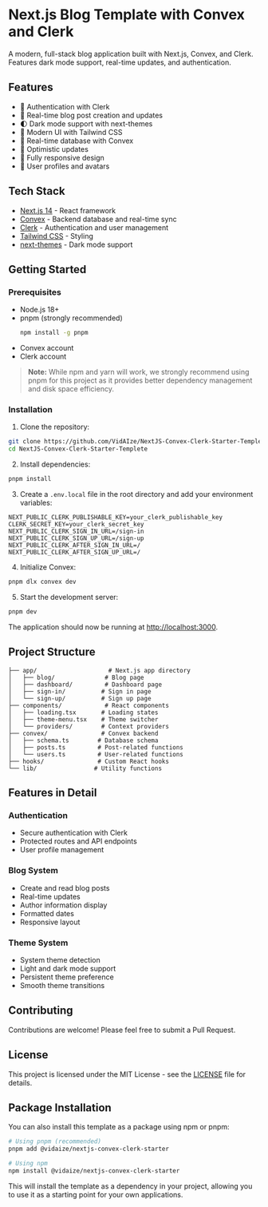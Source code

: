 # Next.js Blog Template with Convex and Clerk

A modern, full-stack blog application built with Next.js, Convex, and Clerk. Features dark mode support, real-time updates, and authentication.

## Features

- 🔐 Authentication with Clerk
- 📝 Real-time blog post creation and updates
- 🌓 Dark mode support with next-themes
- 🎨 Modern UI with Tailwind CSS
- 🚀 Real-time database with Convex
- 🔄 Optimistic updates
- 📱 Fully responsive design
- 👤 User profiles and avatars

## Tech Stack

- [Next.js 14](https://nextjs.org/) - React framework
- [Convex](https://convex.dev/) - Backend database and real-time sync
- [Clerk](https://clerk.dev/) - Authentication and user management
- [Tailwind CSS](https://tailwindcss.com/) - Styling
- [next-themes](https://github.com/pacocoursey/next-themes) - Dark mode support

## Getting Started

### Prerequisites

- Node.js 18+ 
- pnpm (strongly recommended)
  ```bash
  npm install -g pnpm
  ```
- Convex account
- Clerk account

> **Note:** While npm and yarn will work, we strongly recommend using pnpm for this project as it provides better dependency management and disk space efficiency.

### Installation

1. Clone the repository:
```bash
git clone https://github.com/VidAIze/NextJS-Convex-Clerk-Starter-Templete.git
cd NextJS-Convex-Clerk-Starter-Templete
```

2. Install dependencies:
```bash
pnpm install
```

3. Create a `.env.local` file in the root directory and add your environment variables:
```env
NEXT_PUBLIC_CLERK_PUBLISHABLE_KEY=your_clerk_publishable_key
CLERK_SECRET_KEY=your_clerk_secret_key
NEXT_PUBLIC_CLERK_SIGN_IN_URL=/sign-in
NEXT_PUBLIC_CLERK_SIGN_UP_URL=/sign-up
NEXT_PUBLIC_CLERK_AFTER_SIGN_IN_URL=/
NEXT_PUBLIC_CLERK_AFTER_SIGN_UP_URL=/
```

4. Initialize Convex:
```bash
pnpm dlx convex dev
```

5. Start the development server:
```bash
pnpm dev
```

The application should now be running at [http://localhost:3000](http://localhost:3000).

## Project Structure

```
├── app/                    # Next.js app directory
│   ├── blog/              # Blog page
│   ├── dashboard/         # Dashboard page
│   ├── sign-in/          # Sign in page
│   └── sign-up/          # Sign up page
├── components/            # React components
│   ├── loading.tsx       # Loading states
│   ├── theme-menu.tsx    # Theme switcher
│   └── providers/        # Context providers
├── convex/               # Convex backend
│   ├── schema.ts        # Database schema
│   ├── posts.ts         # Post-related functions
│   └── users.ts         # User-related functions
├── hooks/               # Custom React hooks
└── lib/                # Utility functions
```

## Features in Detail

### Authentication
- Secure authentication with Clerk
- Protected routes and API endpoints
- User profile management

### Blog System
- Create and read blog posts
- Real-time updates
- Author information display
- Formatted dates
- Responsive layout

### Theme System
- System theme detection
- Light and dark mode support
- Persistent theme preference
- Smooth theme transitions

## Contributing

Contributions are welcome! Please feel free to submit a Pull Request.

## License

This project is licensed under the MIT License - see the [LICENSE](LICENSE) file for details.

## Package Installation

You can also install this template as a package using npm or pnpm:

```bash
# Using pnpm (recommended)
pnpm add @vidaize/nextjs-convex-clerk-starter

# Using npm
npm install @vidaize/nextjs-convex-clerk-starter
```

This will install the template as a dependency in your project, allowing you to use it as a starting point for your own applications.

